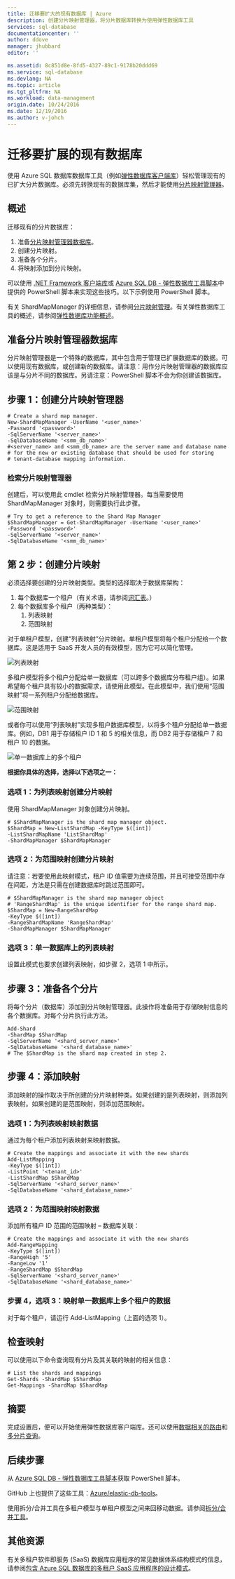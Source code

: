 ```yaml
---
title: 迁移要扩大的现有数据库 | Azure
description: 创建分片映射管理器，将分片数据库转换为使用弹性数据库工具
services: sql-database
documentationcenter: ''
author: ddove
manager: jhubbard
editor: ''

ms.assetid: 8c851d8e-8fd5-4327-89c1-9178b20ddd69
ms.service: sql-database
ms.devlang: NA
ms.topic: article
ms.tgt_pltfrm: NA
ms.workload: data-management
origin.date: 10/24/2016
ms.date: 12/19/2016
ms.author: v-johch
---
```


# 迁移要扩展的现有数据库

使用 Azure SQL 数据库数据库工具（例如[弹性数据库客户端库](./sql-database-elastic-database-client-library.md)）轻松管理现有的已扩大分片数据库。必须先转换现有的数据库集，然后才能使用[分片映射管理器](./sql-database-elastic-scale-shard-map-management.md)。

## 概述
迁移现有的分片数据库：

1. 准备[分片映射管理器数据库](./sql-database-elastic-scale-shard-map-management.md)。
2. 创建分片映射。
3. 准备各个分片。
4. 将映射添加到分片映射。

可以使用 [.NET Framework 客户端库](http://www.nuget.org/packages/Microsoft.Azure.SqlDatabase.ElasticScale.Client)或 [Azure SQL DB - 弹性数据库工具脚本](https://gallery.technet.microsoft.com/scriptcenter/Azure-SQL-DB-Elastic-731883db)中提供的 PowerShell 脚本来实现这些技巧。以下示例使用 PowerShell 脚本。

有关 ShardMapManager 的详细信息，请参阅[分片映射管理](./sql-database-elastic-scale-shard-map-management.md)。有关弹性数据库工具的概述，请参阅[弹性数据库功能概述](./sql-database-elastic-scale-introduction.md)。

## 准备分片映射管理器数据库
分片映射管理器是一个特殊的数据库，其中包含用于管理已扩展数据库的数据。可以使用现有数据库，或创建新的数据库。请注意：用作分片映射管理器的数据库应该是与分片不同的数据库。另请注意：PowerShell 脚本不会为你创建该数据库。

## 步骤 1：创建分片映射管理器

```
# Create a shard map manager. 
New-ShardMapManager -UserName '<user_name>' 
-Password '<password>' 
-SqlServerName '<server_name>' 
-SqlDatabaseName '<smm_db_name>' 
#<server_name> and <smm_db_name> are the server name and database name 
# for the new or existing database that should be used for storing 
# tenant-database mapping information.
```

### 检索分片映射管理器
创建后，可以使用此 cmdlet 检索分片映射管理器。每当需要使用 ShardMapManager 对象时，则需要执行此步骤。

```
# Try to get a reference to the Shard Map Manager  
$ShardMapManager = Get-ShardMapManager -UserName '<user_name>' 
-Password '<password>' 
-SqlServerName '<server_name>' 
-SqlDatabaseName '<smm_db_name>' 
```

## 第 2 步：创建分片映射
必须选择要创建的分片映射类型。类型的选择取决于数据库架构：

1. 每个数据库一个租户（有关术语，请参阅[词汇表](./sql-database-elastic-scale-glossary.md)。）
2. 每个数据库多个租户（两种类型）：
    1. 列表映射
    2. 范围映射

对于单租户模型，创建“列表映射”分片映射。单租户模型将每个租户分配给一个数据库。这是适用于 SaaS 开发人员的有效模型，因为它可以简化管理。

![列表映射][1]

多租户模型将多个租户分配给单一数据库（可以跨多个数据库分布租户组）。如果希望每个租户具有较小的数据需求，请使用此模型。在此模型中，我们使用“范围映射”将一系列租户分配给数据库。

![范围映射][2]

或者你可以使用“列表映射”实现多租户数据库模型，以将多个租户分配给单一数据库。例如，DB1 用于存储租户 ID 1 和 5 的相关信息，而 DB2 用于存储租户 7 和租户 10 的数据。

![单一数据库上的多个租户][3]  

**根据你具体的选择，选择以下选项之一：**

### 选项 1：为列表映射创建分片映射
使用 ShardMapManager 对象创建分片映射。

```
# $ShardMapManager is the shard map manager object. 
$ShardMap = New-ListShardMap -KeyType $([int]) 
-ListShardMapName 'ListShardMap' 
-ShardMapManager $ShardMapManager 
```

### 选项 2：为范围映射创建分片映射
请注意：若要使用此映射模式，租户 ID 值需要为连续范围，并且可接受范围中存在间距，方法是只需在创建数据库时跳过范围即可。

```
# $ShardMapManager is the shard map manager object 
# 'RangeShardMap' is the unique identifier for the range shard map.  
$ShardMap = New-RangeShardMap 
-KeyType $([int]) 
-RangeShardMapName 'RangeShardMap' 
-ShardMapManager $ShardMapManager 
```

### 选项 3：单一数据库上的列表映射
设置此模式也要求创建列表映射，如步骤 2，选项 1 中所示。

## 步骤 3：准备各个分片
将每个分片（数据库）添加到分片映射管理器。此操作将准备用于存储映射信息的各个数据库。对每个分片执行此方法。

```
Add-Shard 
-ShardMap $ShardMap 
-SqlServerName '<shard_server_name>' 
-SqlDatabaseName '<shard_database_name>'
# The $ShardMap is the shard map created in step 2.
```

## 步骤 4：添加映射
添加映射的操作取决于所创建的分片映射种类。如果创建的是列表映射，则添加列表映射。如果创建的是范围映射，则添加范围映射。

### 选项 1：为列表映射映射数据
通过为每个租户添加列表映射来映射数据。

```
# Create the mappings and associate it with the new shards 
Add-ListMapping 
-KeyType $([int]) 
-ListPoint '<tenant_id>' 
-ListShardMap $ShardMap 
-SqlServerName '<shard_server_name>' 
-SqlDatabaseName '<shard_database_name>' 
```

### 选项 2：为范围映射映射数据
添加所有租户 ID 范围的范围映射 – 数据库关联：

```
# Create the mappings and associate it with the new shards 
Add-RangeMapping 
-KeyType $([int]) 
-RangeHigh '5' 
-RangeLow '1' 
-RangeShardMap $ShardMap 
-SqlServerName '<shard_server_name>' 
-SqlDatabaseName '<shard_database_name>' 
```

### 步骤 4，选项 3：映射单一数据库上多个租户的数据
对于每个租户，请运行 Add-ListMapping（上面的选项 1）。

## 检查映射
可以使用以下命令查询现有分片及其关联的映射的相关信息：

```
# List the shards and mappings 
Get-Shards -ShardMap $ShardMap 
Get-Mappings -ShardMap $ShardMap 
```

## 摘要
完成设置后，便可以开始使用弹性数据库客户端库。还可以使用[数据相关的路由](./sql-database-elastic-scale-data-dependent-routing.md)和[多分片查询](./sql-database-elastic-scale-multishard-querying.md)。

## 后续步骤

从 [Azure SQL DB - 弹性数据库工具脚本](https://gallery.technet.microsoft.com/scriptcenter/Azure-SQL-DB-Elastic-731883db)获取 PowerShell 脚本。

GitHub 上也提供了这些工具：[Azure/elastic-db-tools](https://github.com/Azure/elastic-db-tools)。

使用拆分/合并工具在多租户模型与单租户模型之间来回移动数据。请参阅[拆分/合并工具](./sql-database-elastic-scale-get-started.md)。

## 其他资源
有关多租户软件即服务 (SaaS) 数据库应用程序的常见数据体系结构模式的信息，请参阅[包含 Azure SQL 数据库的多租户 SaaS 应用程序的设计模式](./sql-database-design-patterns-multi-tenancy-saas-applications.md)。

<!--Image references-->

[1]: ./media/sql-database-elastic-convert-to-use-elastic-tools/listmapping.png
[2]: ./media/sql-database-elastic-convert-to-use-elastic-tools/rangemapping.png
[3]: ./media/sql-database-elastic-convert-to-use-elastic-tools/multipleonsingledb.png

<!---HONumber=Mooncake_1212_2016-->